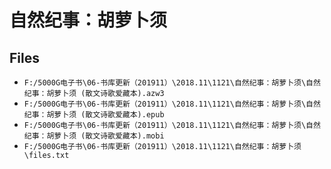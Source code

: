# 自然纪事：胡萝卜须

## Files

- `F:/5000G电子书\06-书库更新（201911）\2018.11\1121\自然纪事：胡萝卜须\自然纪事：胡萝卜须 (散文诗歌爱藏本).azw3`
- `F:/5000G电子书\06-书库更新（201911）\2018.11\1121\自然纪事：胡萝卜须\自然纪事：胡萝卜须 (散文诗歌爱藏本).epub`
- `F:/5000G电子书\06-书库更新（201911）\2018.11\1121\自然纪事：胡萝卜须\自然纪事：胡萝卜须 (散文诗歌爱藏本).mobi`
- `F:/5000G电子书\06-书库更新（201911）\2018.11\1121\自然纪事：胡萝卜须\files.txt`
